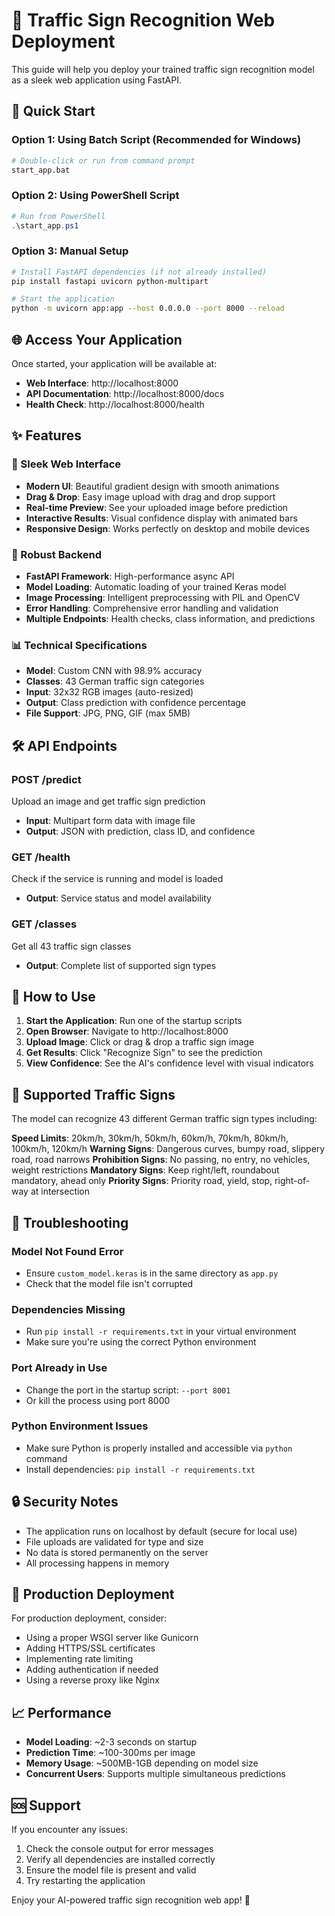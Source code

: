 # 🚦 Traffic Sign Recognition Web Deployment

This guide will help you deploy your trained traffic sign recognition model as a sleek web application using FastAPI.

## 🚀 Quick Start

### Option 1: Using Batch Script (Recommended for Windows)
```bash
# Double-click or run from command prompt
start_app.bat
```

### Option 2: Using PowerShell Script
```powershell
# Run from PowerShell
.\start_app.ps1
```

### Option 3: Manual Setup
```bash
# Install FastAPI dependencies (if not already installed)
pip install fastapi uvicorn python-multipart

# Start the application
python -m uvicorn app:app --host 0.0.0.0 --port 8000 --reload
```

## 🌐 Access Your Application

Once started, your application will be available at:
- **Web Interface**: http://localhost:8000
- **API Documentation**: http://localhost:8000/docs
- **Health Check**: http://localhost:8000/health

## ✨ Features

### 🎨 Sleek Web Interface
- **Modern UI**: Beautiful gradient design with smooth animations
- **Drag & Drop**: Easy image upload with drag and drop support
- **Real-time Preview**: See your uploaded image before prediction
- **Interactive Results**: Visual confidence display with animated bars
- **Responsive Design**: Works perfectly on desktop and mobile devices

### 🔧 Robust Backend
- **FastAPI Framework**: High-performance async API
- **Model Loading**: Automatic loading of your trained Keras model
- **Image Processing**: Intelligent preprocessing with PIL and OpenCV
- **Error Handling**: Comprehensive error handling and validation
- **Multiple Endpoints**: Health checks, class information, and predictions

### 📊 Technical Specifications
- **Model**: Custom CNN with 98.9% accuracy
- **Classes**: 43 German traffic sign categories
- **Input**: 32x32 RGB images (auto-resized)
- **Output**: Class prediction with confidence percentage
- **File Support**: JPG, PNG, GIF (max 5MB)

## 🛠️ API Endpoints

### POST /predict
Upload an image and get traffic sign prediction
- **Input**: Multipart form data with image file
- **Output**: JSON with prediction, class ID, and confidence

### GET /health
Check if the service is running and model is loaded
- **Output**: Service status and model availability

### GET /classes
Get all 43 traffic sign classes
- **Output**: Complete list of supported sign types

## 📱 How to Use

1. **Start the Application**: Run one of the startup scripts
2. **Open Browser**: Navigate to http://localhost:8000
3. **Upload Image**: Click or drag & drop a traffic sign image
4. **Get Results**: Click "Recognize Sign" to see the prediction
5. **View Confidence**: See the AI's confidence level with visual indicators

## 🎯 Supported Traffic Signs

The model can recognize 43 different German traffic sign types including:

**Speed Limits**: 20km/h, 30km/h, 50km/h, 60km/h, 70km/h, 80km/h, 100km/h, 120km/h
**Warning Signs**: Dangerous curves, bumpy road, slippery road, road narrows
**Prohibition Signs**: No passing, no entry, no vehicles, weight restrictions
**Mandatory Signs**: Keep right/left, roundabout mandatory, ahead only
**Priority Signs**: Priority road, yield, stop, right-of-way at intersection

## 🔧 Troubleshooting

### Model Not Found Error
- Ensure `custom_model.keras` is in the same directory as `app.py`
- Check that the model file isn't corrupted

### Dependencies Missing
- Run `pip install -r requirements.txt` in your virtual environment
- Make sure you're using the correct Python environment

### Port Already in Use
- Change the port in the startup script: `--port 8001`
- Or kill the process using port 8000

### Python Environment Issues
- Make sure Python is properly installed and accessible via `python` command
- Install dependencies: `pip install -r requirements.txt`

## 🔒 Security Notes

- The application runs on localhost by default (secure for local use)
- File uploads are validated for type and size
- No data is stored permanently on the server
- All processing happens in memory

## 🚀 Production Deployment

For production deployment, consider:
- Using a proper WSGI server like Gunicorn
- Adding HTTPS/SSL certificates
- Implementing rate limiting
- Adding authentication if needed
- Using a reverse proxy like Nginx

## 📈 Performance

- **Model Loading**: ~2-3 seconds on startup
- **Prediction Time**: ~100-300ms per image
- **Memory Usage**: ~500MB-1GB depending on model size
- **Concurrent Users**: Supports multiple simultaneous predictions

## 🆘 Support

If you encounter any issues:
1. Check the console output for error messages
2. Verify all dependencies are installed correctly
3. Ensure the model file is present and valid
4. Try restarting the application

Enjoy your AI-powered traffic sign recognition web app! 🎉
